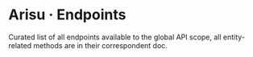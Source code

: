 # Arisu · Endpoints
Curated list of all endpoints available to the global API scope, all entity-related methods are in their correspondent doc.
